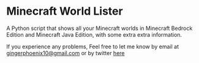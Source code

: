 # Minecraft World Lister
A Python script that shows all your Minecraft worlds in Minecraft Bedrock Edition and Minecraft Java Edition, with some extra extra information.

If you experience any problems, Feel free to let me know by email at gingerphoenix10@gmail.com or by twitter [here](https://twitter.com/gingerphoenix10)
